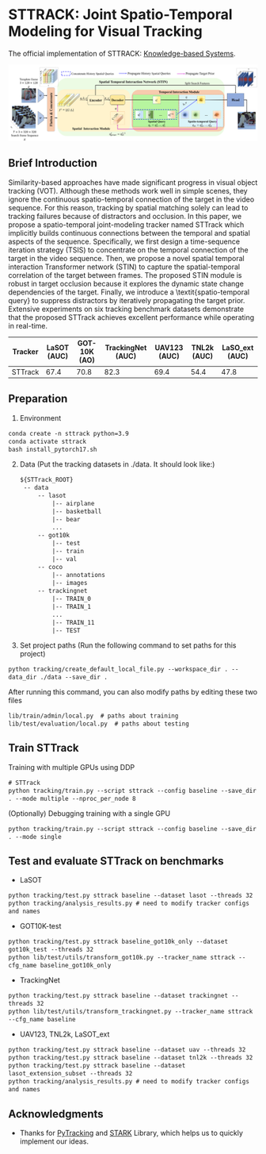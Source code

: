 # STTRACK: Joint Spatio-Temporal Modeling for Visual Tracking
The official implementation of STTRACK: [Knowledge-based Systems](https://www.sciencedirect.com/science/article/pii/S0950705123009565).

![STARK_Framework](tracking/framework.jpg)

## Brief Introduction

Similarity-based approaches have made significant progress in visual object tracking (VOT). Although these methods work well in simple scenes, they ignore the continuous spatio-temporal connection of the target in the video sequence. For this reason, tracking by spatial matching solely can lead to tracking failures because of distractors and occlusion. In this paper, we propose a spatio-temporal joint-modeling tracker named STTrack which implicitly builds continuous connections between the temporal and spatial aspects of the sequence. Specifically, we first design a time-sequence iteration strategy (TSIS) to concentrate on the temporal connection of the target in the video sequence. Then, we propose a novel spatial temporal interaction Transformer network (STIN) to capture the spatial-temporal correlation of the target between frames. The proposed STIN module is robust in target occlusion because it explores the dynamic state change dependencies of the target. Finally, we introduce a \textit{spatio-temporal query} to suppress distractors by iteratively propagating the target prior. Extensive experiments on six tracking benchmark datasets demonstrate that the proposed STTrack achieves excellent performance while operating in real-time.

| Tracker | LaSOT (AUC)| GOT-10K (AO)| TrackingNet (AUC)| UAV123 (AUC)| TNL2k (AUC)| LaSO_ext (AUC)|
|---|---|---|---|---|---|---|
|STTrack|67.4|70.8|82.3|69.4|54.4|47.8|

## Preparation
1. Environment
```
conda create -n sttrack python=3.9
conda activate sttrack
bash install_pytorch17.sh
```
2. Data
   (Put the tracking datasets in ./data. It should look like:)
   ```
   ${STTrack_ROOT}
    -- data
        -- lasot
            |-- airplane
            |-- basketball
            |-- bear
            ...
        -- got10k
            |-- test
            |-- train
            |-- val
        -- coco
            |-- annotations
            |-- images
        -- trackingnet
            |-- TRAIN_0
            |-- TRAIN_1
            ...
            |-- TRAIN_11
            |-- TEST
   ```
3. Set project paths
   (Run the following command to set paths for this project)
```
python tracking/create_default_local_file.py --workspace_dir . --data_dir ./data --save_dir .
```
  After running this command, you can also modify paths by editing these two files
```
lib/train/admin/local.py  # paths about training
lib/test/evaluation/local.py  # paths about testing
```

## Train STTrack
Training with multiple GPUs using DDP
```
# STTrack
python tracking/train.py --script sttrack --config baseline --save_dir . --mode multiple --nproc_per_node 8
```
(Optionally) Debugging training with a single GPU
```
python tracking/train.py --script sttrack --config baseline --save_dir . --mode single
```
## Test and evaluate STTrack on benchmarks

- LaSOT
```
python tracking/test.py sttrack baseline --dataset lasot --threads 32
python tracking/analysis_results.py # need to modify tracker configs and names
```
- GOT10K-test
```
python tracking/test.py sttrack baseline_got10k_only --dataset got10k_test --threads 32
python lib/test/utils/transform_got10k.py --tracker_name sttrack --cfg_name baseline_got10k_only
```
- TrackingNet
```
python tracking/test.py sttrack baseline --dataset trackingnet --threads 32
python lib/test/utils/transform_trackingnet.py --tracker_name sttrack --cfg_name baseline
```
- UAV123, TNL2k, LaSOT_ext
```
python tracking/test.py sttrack baseline --dataset uav --threads 32
python tracking/test.py sttrack baseline --dataset tnl2k --threads 32
python tracking/test.py sttrack baseline --dataset lasot_extension_subset --threads 32
python tracking/analysis_results.py # need to modify tracker configs and names
```

## Acknowledgments
* Thanks for [PyTracking](https://github.com/visionml/pytracking) and [STARK](https://github.com/researchmm/Stark) Library, which helps us to quickly implement our ideas.
